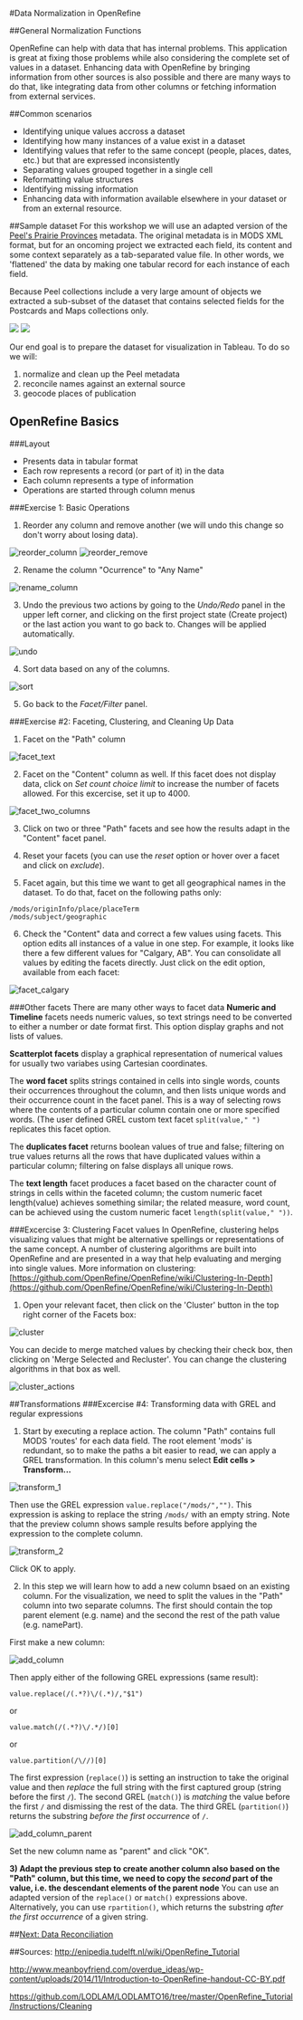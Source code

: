 #Data Normalization in OpenRefine

##General Normalization Functions

OpenRefine can help with data that has internal problems. This application is great at fixing those problems while also considering the complete set of values in a dataset. Enhancing data with OpenRefine by bringing information from other sources is also possible and there are many ways to do that, like integrating data from other columns or fetching information from external services.

##Common scenarios

- Identifying unique values accross a dataset
- Identifying how many instances of a value exist in a dataset
- Identifying values that refer to the same concept (people, places, dates, etc.) but that are expressed inconsistently
- Separating values grouped together in a single cell
- Reformatting value structures
- Identifying missing information
- Enhancing data with information available elsewhere in your dataset or from an external resource.


##Sample dataset
For this workshop we will use an adapted version of the [Peel's Prairie Provinces](http://peel.library.ualberta.ca/index.html) metadata. The original metadata is in MODS XML format, but for an oncoming project we extracted each field, its content and some context separately as a tab-separated value file. In other words, we 'flattened' the data by making one tabular record for each instance of each field.

Because Peel collections include a very large amount of objects we extracted a sub-subset of the dataset that contains selected fields for the Postcards and Maps collections only.

![](../screenshots/postcards.png)
![](../screenshots/maps.png)

Our end goal is to prepare the dataset for visualization in Tableau. To do so we will:

1. normalize and clean up the Peel metadata
2. reconcile names against an external source
3. geocode places of publication


## OpenRefine Basics

###Layout
- Presents data in tabular format
- Each row represents a record (or part of it) in the data
- Each column represents a type of information
- Operations are started through column menus

###Exercise 1: Basic Operations
1) Reorder any column and remove another (we will undo this change so don't worry about losing data).

![reorder_column](../screenshots/reorder_column.png)
![reorder_remove](../screenshots/reorder_remove.png)

2) Rename the column "Ocurrence" to "Any Name"

![rename_column](../screenshots/rename_column.png)

3) Undo the previous two actions by going to the *Undo/Redo* panel in the upper left corner, and clicking on the first project state (Create project) or the last action you want to go back to. Changes will be applied automatically.

![undo](../screenshots/undo.png)


4) Sort data based on any of the columns. 

![sort](../screenshots/sort.png)

5) Go back to the *Facet/Filter* panel.

###Exercise #2: Faceting, Clustering, and Cleaning Up Data
1) Facet on the "Path" column

![facet_text](../screenshots/facet_text.png)

2) Facet on the "Content" column as well. If this facet does not display data, click on *Set count choice limit* to increase the number of facets allowed. For this excercise, set it up to 4000.

![facet_two_columns](../screenshots/facet_two_columns.png)

3) Click on two or three "Path" facets and see how the results adapt in the "Content" facet panel.

4) Reset your facets (you can use the *reset* option or hover over a facet and click on *exclude*).

5) Facet again, but this time we want to get all geographical names in the dataset. To do that, facet on the following paths only:

```
/mods/originInfo/place/placeTerm
/mods/subject/geographic
```

6) Check the "Content" data and correct a few values using facets. This option edits all instances of a value in one step. For example, it looks like there a few different values for "Calgary, AB". You can consolidate all values by editing the facets directly. Just click on the edit option, available from each facet:

![facet_calgary](../screenshots/facet_calgary.png)

###Other facets
There are many other ways to facet data
**Numeric and Timeline** facets needs numeric values, so text strings need to be converted to either a number or date format first. This option display graphs and not lists of values.

**Scatterplot facets** display a graphical representation of numerical values for usually two variabes using Cartesian coordinates.

The **word facet** splits strings contained in cells into single words, counts their occurrences throughout the column, and then lists unique words and their occurrence count in the facet panel. This is a way of selecting rows where the contents of a particular column contain one or more specified words. (The user defined GREL custom text facet `split(value," ")` replicates this facet option.

The **duplicates facet** returns boolean values of true and false; filtering on true values returns all the rows that have duplicated values within a particular column; filtering on false displays all unique rows.

The **text length** facet produces a facet based on the character count of strings in cells within the faceted column; the custom numeric facet length(value) achieves something similar; the related measure, word count, can be achieved using the custom numeric facet `length(split(value," "))`.

###Excercise 3: Clustering Facet values
In OpenRefine, clustering helps visualizing values that might be alternative spellings or representations of the same concept. A number of clustering algorithms are built into OpenRefine and are presented in a way that help evaluating and merging into single values. More information on clustering: [https://github.com/OpenRefine/OpenRefine/wiki/Clustering-In-Depth](https://github.com/OpenRefine/OpenRefine/wiki/Clustering-In-Depth)


1) Open your relevant facet, then click on the 'Cluster' button in the top right corner of the Facets box:

![cluster](../screenshots/cluster.png)

You can decide to merge matched values by checking their check box, then clicking on 'Merge Selected and Recluster'. You can change the clustering algorithms in that box as well.

![cluster_actions](../screenshots/cluster_actions.png)


##Transformations
###Excercise #4: Transforming data with GREL and regular expressions

1) Start by executing a replace action. The column "Path" contains full MODS 'routes' for each data field. The root element 'mods' is redundant, so to make the paths a bit easier to read, we can apply a GREL transformation. In this column's menu select **Edit cells > Transform...**

![transform_1](../screenshots/transform_1.png)

Then use the GREL expression `value.replace("/mods/","")`. This expression is asking to replace the string `/mods/` with an empty string. Note that the preview column shows sample results before applying the expression to the complete column.

![transform_2](../screenshots/transform_2.png)

Click OK to apply.


2) In this step we will learn how to add a new column bsaed on an existing column. For the visualization, we need to split the values in the "Path" column into two separate columns. The first should contain the top parent element (e.g. name) and the second the rest of the path value (e.g. namePart).

First make a new column:

![add_column](../screenshots/add_column.png)

Then apply either of the following GREL expressions (same result):

`value.replace(/(.*?)\/(.*)/,"$1")`

or

`value.match(/(.*?)\/.*/)[0]`

or

`value.partition(/\//)[0]`

The first expression (`replace()`) is setting an instruction to take the original value and then *replace* the full string with the first captured group (string before the first `/`). The second GREL (`match()`) is *matching* the value before the first `/` and dismissing the rest of the data. The third GREL (`partition()`) returns the substring *before the first occurrence* of `/`.

![add_column_parent](../screenshots/add_column_parent.png)

Set the new column name as "parent" and click "OK".

**3) Adapt the previous step to create another column also based on the "Path" column, but this time, we need to copy the *second* part of the value, i.e. the descendant elements of the parent node** You can use an adapted version of the `replace()` or `match()` expressions above. Alternatively, you can use `rpartition()`, which returns the substring *after the first occurrence* of a given string.



##[Next: Data Reconciliation](https://github.com/code4libyeg/openrefine_workshop_2016/tree/master/instructions/reconciliation)


##Sources:
http://enipedia.tudelft.nl/wiki/OpenRefine_Tutorial

http://www.meanboyfriend.com/overdue_ideas/wp-content/uploads/2014/11/Introduction-to-OpenRefine-handout-CC-BY.pdf

https://github.com/LODLAM/LODLAMTO16/tree/master/OpenRefine_Tutorial/Instructions/Cleaning